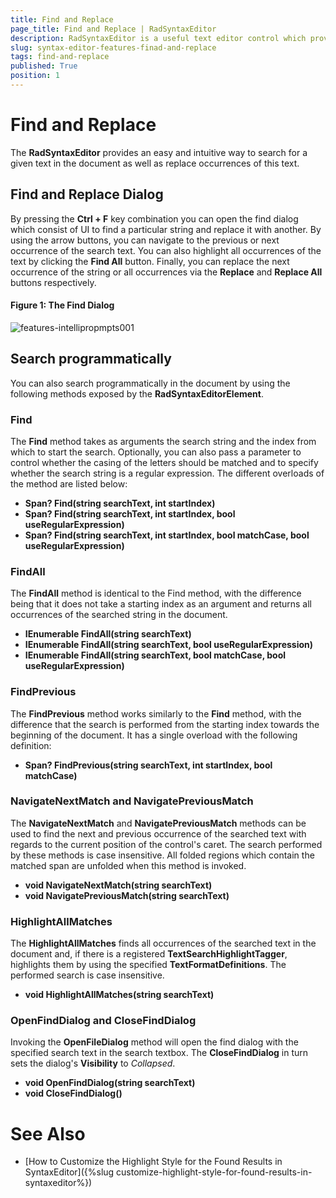 ```yaml
---
title: Find and Replace
page_title: Find and Replace | RadSyntaxEditor
description: RadSyntaxEditor is a useful text editor control which provides built-in syntax highlighting and code editing experience 
slug: syntax-editor-features-finad-and-replace
tags: find-and-replace
published: True
position: 1
---
```


# Find and Replace

The **RadSyntaxEditor** provides an easy and intuitive way to search for a given text in the document as well as replace occurrences of this text.

## Find and Replace Dialog

By pressing the **Ctrl + F** key combination you can open the find dialog which consist of UI to find a particular string and replace it with another. By using the arrow buttons, you can navigate to the previous or next occurrence of the search text. You can also highlight all occurrences of the text by clicking the **Find All** button. Finally, you can replace the next occurrence of the string or all occurrences via the **Replace** and **Replace All** buttons respectively.

#### Figure 1: The Find Dialog

![features-intellipropmpts001](images/find-and-replace.png)

## Search programmatically

You can also search programmatically in the document by using the following methods exposed by the **RadSyntaxEditorElement**.

### Find

The **Find** method takes as arguments the search string and the index from which to start the search. Optionally, you can also pass a parameter to control whether the casing of the letters should be matched and to specify whether the search string is a regular expression. The different overloads of the method are listed below:

- **Span? Find(string searchText, int startIndex)**
- **Span? Find(string searchText, int startIndex, bool useRegularExpression)**
- **Span? Find(string searchText, int startIndex, bool matchCase, bool useRegularExpression)**
  
### FindAll

The **FindAll** method is identical to the Find method, with the difference being that it does not take a starting index as an argument and returns all occurrences of the searched string in the document.

- **IEnumerable FindAll(string searchText)**
- **IEnumerable FindAll(string searchText, bool useRegularExpression)**
- **IEnumerable FindAll(string searchText, bool matchCase, bool useRegularExpression)**

### FindPrevious

The **FindPrevious** method works similarly to the **Find** method, with the difference that the search is performed from the starting index towards the beginning of the document. It has a single overload with the following definition:

- **Span? FindPrevious(string searchText, int startIndex, bool matchCase)**
  
### NavigateNextMatch and NavigatePreviousMatch

The **NavigateNextMatch** and **NavigatePreviousMatch** methods can be used to find the next and previous occurrence of the searched text with regards to the current position of the control's caret. The search performed by these methods is case insensitive. All folded regions which contain the matched span are unfolded when this method is invoked.

- **void NavigateNextMatch(string searchText)**
- **void NavigatePreviousMatch(string searchText)**

### HighlightAllMatches

The **HighlightAllMatches** finds all occurrences of the searched text in the document and, if there is a registered **TextSearchHighlightTagger**, highlights them by using the specified **TextFormatDefinitions**. The performed search is case insensitive.

- **void HighlightAllMatches(string searchText)**

### OpenFindDialog and CloseFindDialog

Invoking the **OpenFileDialog** method will open the find dialog with the specified search text in the search textbox. The **CloseFindDialog** in turn sets the dialog's **Visibility** to *Collapsed*.

- **void OpenFindDialog(string searchText)**
- **void CloseFindDialog()**

# See Also

* [How to Customize the Highlight Style for the Found Results in SyntaxEditor]({%slug customize-highlight-style-for-found-results-in-syntaxeditor%}) 
